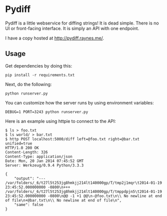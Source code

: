 # Pydiff

Pydiff is a little webservice for diffing strings! It is dead simple. There is
no UI or front-facing interface. It is simply an API with one endpoint.

I have a copy hosted at http://pydiff.raynes.me/.

## Usage

Get dependencies by doing this:

```
pip install -r requirements.txt
```

Next, do the following:

```
python runserver.py
```

You can customize how the server runs by using environment variables:

```
DEBUG=1 PORT=3243 python runserver.py
```

Here is an example using httpie to connect to the API:

```
$ ls > foo.txt
$ ls world/ > bar.txt
$ http POST localhost:5000/diff left=@foo.txt right=@bar.txt unified=true
HTTP/1.0 200 OK
Content-Length: 326
Content-Type: application/json
Date: Mon, 20 Jan 2014 07:45:52 GMT
Server: Werkzeug/0.9.4 Python/3.3.3

{
    "output": "--- /var/folders/_6/t27l5t253jg8hmkjj214lt140000gp/T/tmp2j1mqr\t2014-01-19 23:45:52.000000000 -0800\n+++ /var/folders/_6/t27l5t253jg8hmkjj214lt140000gp/T/tmppdpjn5\t2014-01-19 23:45:52.000000000 -0800\n@@ -1 +1 @@\n-@foo.txt\n\\ No newline at end of file\n+@bar.txt\n\\ No newline at end of file\n",
    "same": false
}
```
